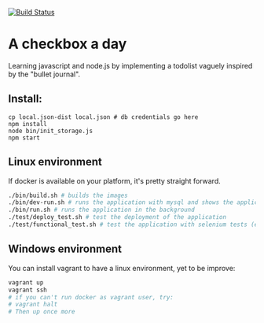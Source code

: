 [![Build Status](https://travis-ci.org/thomaslule/a-checkbox-a-day.svg)](https://travis-ci.org/thomaslule/a-checkbox-a-day)

# A checkbox a day

Learning javascript and node.js by implementing a todolist vaguely inspired by the "bullet journal".

## Install:
    cp local.json-dist local.json # db credentials go here
    npm install
    node bin/init_storage.js
    npm start

## Linux environment

If docker is available on your platform, it's pretty straight forward.

```` bash
./bin/build.sh # builds the images
./bin/dev-run.sh # runs the application with mysql and shows the application output
./bin/run.sh # runs the application in the background
./test/deploy_test.sh # test the deployment of the application
./test/functional_test.sh # test the application with selenium tests (everything still in docker, you have nothing to do)
````

## Windows environment

You can install vagrant to have a linux environment, yet to be improve:

```` powershell
vagrant up
vagrant ssh 
# if you can't run docker as vagrant user, try:
# vagrant halt
# Then up once more
````
